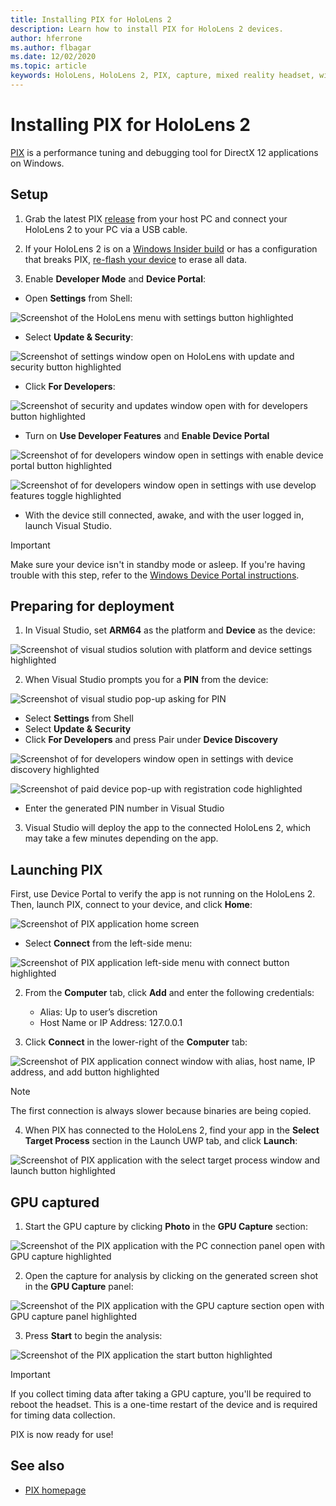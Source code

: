 ```yaml
---
title: Installing PIX for HoloLens 2
description: Learn how to install PIX for HoloLens 2 devices.
author: hferrone
ms.author: flbagar
ms.date: 12/02/2020
ms.topic: article
keywords: HoloLens, HoloLens 2, PIX, capture, mixed reality headset, windows mixed reality headset, virtual reality headset
---
```


# Installing PIX for HoloLens 2

[PIX](https://devblogs.microsoft.com/pix) is a performance tuning and debugging tool for DirectX 12 applications on Windows. 

## Setup

1. Grab the latest PIX [release]( https://devblogs.microsoft.com/pix/download) from your host PC and connect your HoloLens 2 to your PC via a USB cable.

2. If your HoloLens 2 is on a [Windows Insider build](https://insider.windows.com) or has a configuration that breaks PIX,  [re-flash your device](https://docs.microsoft.com/en-us/hololens/hololens-recovery) to erase all data.

3. Enable **Developer Mode** and **Device Portal**:

* Open **Settings** from Shell:

![Screenshot of the HoloLens menu with settings button highlighted](images/pix-img-01.jpg)

* Select **Update & Security**:

![Screenshot of settings window open on HoloLens with update and security button highlighted](images/pix-img-02.jpg)

* Click **For Developers**:

![Screenshot of security and updates window open with for developers button highlighted](images/pix-img-03.jpg)

* Turn on **Use Developer Features** and **Enable Device Portal**

![Screenshot of for developers window open in settings with enable device portal button highlighted](images/pix-img-04.jpg)

![Screenshot of for developers window open in settings with use develop features toggle highlighted](images/pix-img-05.jpg)

* With the device still connected, awake, and with the user logged in, launch Visual Studio.

> [!IMPORTANT]
> Make sure your device isn't in standby mode or asleep. If you're having trouble with this step, refer to the [Windows Device Portal instructions](https://docs.microsoft.com/windows/mixed-reality/develop/platform-capabilities-and-apis/using-the-windows-device-portal).

## Preparing for deployment

1. In Visual Studio, set **ARM64** as the platform and **Device** as the device:

![Screenshot of visual studios solution with platform and device settings highlighted](images/pix-img-06.png)

2. When Visual Studio prompts you for a **PIN** from the device:

![Screenshot of visual studio pop-up asking for PIN](images/pix-img-07.png)

* Select **Settings** from Shell
* Select **Update & Security**
* Click **For Developers** and press Pair under **Device Discovery** 

![Screenshot of for developers window open in settings with device discovery highlighted](images/pix-img-08.jpg)

![Screenshot of paid device pop-up with registration code highlighted](images/pix-img-09.jpg)

* Enter the generated PIN number in Visual Studio

3. Visual Studio will deploy the app to the connected HoloLens 2, which may take a few minutes depending on the app.

## Launching PIX

First, use Device Portal to verify the app is not running on the HoloLens 2. Then, launch PIX, connect to your device, and click **Home**:

![Screenshot of PIX application home screen](images/pix-img-10.png)

* Select **Connect** from the left-side menu:

![Screenshot of PIX application left-side menu with connect button highlighted](images/pix-img-11.png)

2. From the **Computer** tab, click **Add** and enter the following credentials:
    * Alias: Up to user’s discretion
    * Host Name or IP Address: 127.0.0.1

3. Click **Connect** in the lower-right of the **Computer** tab:

![Screenshot of PIX application connect window with alias, host name, IP address, and add button highlighted](images/pix-img-12.png)

> [!NOTE]
> The first connection is always slower because binaries are being copied.

4. When PIX has connected to the HoloLens 2, find your app in the **Select Target Process** section in the Launch UWP tab, and click **Launch**:

![Screenshot of PIX application with the select target process window and launch button highlighted](images/pix-img-13.png)

## GPU captured

1. Start the GPU capture by clicking **Photo** in the **GPU Capture** section:

![Screenshot of the PIX application with the PC connection panel open with GPU capture highlighted](images/pix-img-14.png)

2. Open the capture for analysis by clicking on the generated screen shot in the **GPU Capture** panel:

![Screenshot of the PIX application with the GPU capture section open with GPU capture panel highlighted](images/pix-img-15.png)

3. Press **Start** to begin the analysis:

![Screenshot of the PIX application the start button highlighted](images/pix-img-16.png)

> [!IMPORTANT]
> If you collect timing data after taking a GPU capture, you'll be required to reboot the headset. This is a one-time restart of the device and is required for timing data collection.

PIX is now ready for use!

## See also
* [PIX homepage](https://devblogs.microsoft.com/pix)